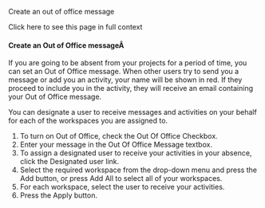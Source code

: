 Create an out of office message

Click here to see this page in full context

####  Create an Out of Office messageÂ

If you are going to be absent from your projects for a period of time, you can
set an Out of Office message. When other users try to send you a message or
add you an activity, your name will be shown in red. If they proceed to
include you in the activity, they will receive an email containing your Out of
Office message.

You can designate a user to receive messages and activities on your behalf for
each of the workspaces you are assigned to.

  1. To turn on Out of Office, check the Out Of Office Checkbox. 
  2. Enter your message in the Out Of Office Message textbox. 
  3. To assign a designated user to receive your activities in your absence, click the Designated user link. 
  4. Select the required workspace from the drop-down menu and press the Add button, or press Add All to select all of your workspaces. 
  5. For each workspace, select the user to receive your activities. 
  6. Press the Apply button. 

